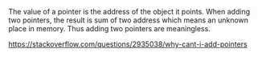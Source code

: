 The value of a pointer is the address of the object it points. When adding two pointers, the result is sum of two address which means an unknown place in memory. Thus adding two pointers are meaningless.

https://stackoverflow.com/questions/2935038/why-cant-i-add-pointers